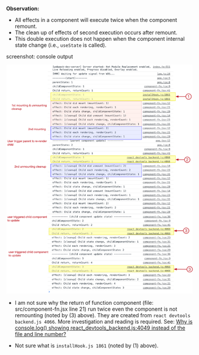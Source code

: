 **Observation:**

- All effects in a component  will execute twice when the component remount. 
- The clean up of effects of second execution occurs after remount.
- This double execution does not happen when the component internal state change  (i.e., `useState` is called). 



screenshot: console output

![console output](./documents/react18-double-rendering.png)



- I am not sure why the return of function component (file: src/component-fn.jsx line 21) run twice even the component is not remounting (noted by (3) above). They are created from  `react devtools backend.js 4066`. More investigation and reading is required. See: [Why is console.log() showing react_devtools_backend.js:4049 instead of the file and line number?](https://stackoverflow.com/questions/69071151/why-is-console-log-showing-react-devtools-backend-js4049-instead-of-the-file)

- Not sure what is `installHook.js 1861` (noted by (1) above).


